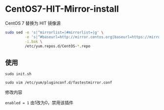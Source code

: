 # CentOS7-HIT-Mirror-install
CentOS 7 替换为 HIT 镜像源

```bash
sudo sed -e 's|^mirrorlist=|#mirrorlist=|g' \
         -e 's|^#baseurl=http://mirror.centos.org|baseurl=https://mirrors.hit.edu.cn|g' \
         -i.bak \
         /etc/yum.repos.d/CentOS-*.repo
```

## 使用
`sudo init.sh`

`sudo vim /etc/yum/pluginconf.d/fastestmirror.conf`

修改内容

`enabled = 1` 由1改为0，禁用该插件

